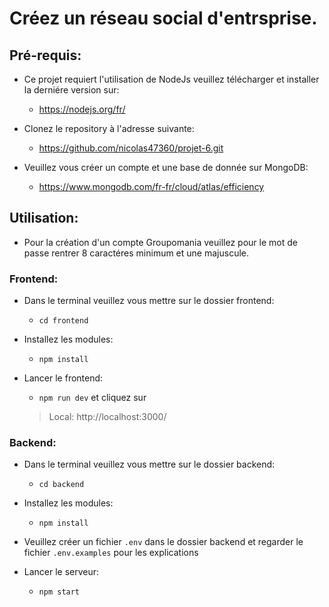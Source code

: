 # Créez un réseau social d'entrsprise.

## Pré-requis:

* Ce projet requiert l'utilisation de NodeJs veuillez télécharger et installer la derniére version sur:
    * https://nodejs.org/fr/

* Clonez le repository à l'adresse suivante:
    * https://github.com/nicolas47360/projet-6.git 

* Veuillez vous créer un compte et une base de donnée sur MongoDB:
    * https://www.mongodb.com/fr-fr/cloud/atlas/efficiency

## Utilisation:
* Pour la création d'un compte Groupomania veuillez pour le mot de passe rentrer 8 caractéres minimum et une majuscule.

### Frontend:
* Dans le terminal veuillez vous mettre sur le dossier frontend:
    * `cd frontend`

* Installez les modules:
    * `npm install`

* Lancer le frontend:
    * `npm run dev` et cliquez sur 
  > Local: http://localhost:3000/
    

### Backend:

* Dans le terminal veuillez vous mettre sur le dossier backend:
    * `cd backend`

* Installez les modules:
    * `npm install`

* Veuillez créer un fichier `.env` dans le dossier backend et regarder le fichier `.env.examples` pour les explications


* Lancer le serveur:
    * `npm start `

